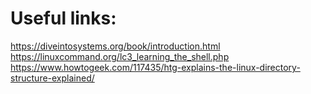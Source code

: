 # Useful links:

https://diveintosystems.org/book/introduction.html
https://linuxcommand.org/lc3_learning_the_shell.php
https://www.howtogeek.com/117435/htg-explains-the-linux-directory-structure-explained/
